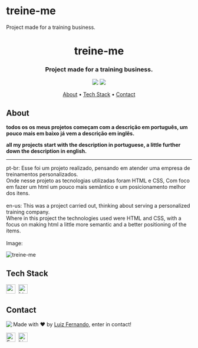 # treine-me
Project made for a training business.
<h1 align="center">
	treine-me
</h1>

<h3 align="center">
	Project made for a training business.
</h3>

<p align="center">
	<img src="https://img.shields.io/badge/PRs-welcome-brightgreen.svg?style=flat-square"/>
	<img src="https://img.shields.io/github/languages/count/Luizfpsvn/treine-me?color=green"/>
</p>

<p align="center">
	<a href="#about">About</a> •
	<a href="#tech-stack">Tech Stack</a> •
	<a href="#contact">Contact</a> 
</p>

## About
<strong><p>todos os os meus projetos começam com a descrição em português, um pouco mais em baixo já vem a descrição em inglês.</p>
<p>all my projects start with the description in portuguese, a little further down the description in english.</p></strong>
<hr>
pt-br: Esse foi um projeto realizado, pensando em atender uma empresa de treinamentos personalizados. <br/>
Onde nesse projeto as tecnologias utilizadas foram HTML e CSS, Com foco em fazer um html um pouco mais semântico e um posicionamento melhor dos itens.
<br/>
<br/>
en-us: 
This was a project carried out, thinking about serving a personalized training company. <br/>
Where in this project the technologies used were HTML and CSS, with a focus on making html a little more semantic and a better positioning of the items.<br/>
<br/>
Image:


![treine-me](https://user-images.githubusercontent.com/99773088/163505428-2ac294fb-c089-430e-8fb6-dca98f577ed7.png)

## Tech Stack
<img src="https://img.shields.io/badge/Css3-05122A?style=flat&logo=css3" alt="css3 Badge" height="25">&nbsp;
<img src="https://img.shields.io/badge/Html5-05122A?style=flat&logo=html5" alt="html5 Badge" height="25">&nbsp;

## Contact
<img align="left" src="https://avatars.githubusercontent.com/Luizfpsvn?size=100">

Made with ❤️ by [Luiz Fernando](https://github.com/Luizfpsvn), enter in contact!

<a href="mailto:luizfernando.cg@hotmail.com" target="_blank"><img src="https://img.shields.io/badge/luizfernando.cg@hotmail.com-D14836?style=flat&logo=gmail&logoColor=white" alt="Email Badge" height="25"></a>&nbsp;
<a href="https://www.linkedin.com/in/luiz-fernando-pinto-de-souza-verly-do-nascimento-551513231/" target="_blank"><img src="https://img.shields.io/badge/Luiz Fernando Pinto De Souza Verly Do Nascimento-0077B5?style=flat&logo=linkedin&logoColor=white" alt="LinkedIn Badge" height="25"></a>&nbsp;

<br clear="left"/>
